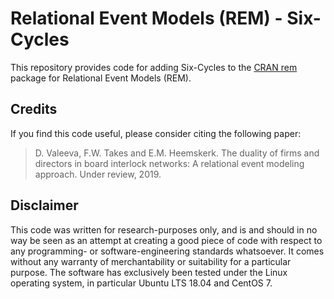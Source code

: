 # Relational Event Models (REM) - Six-Cycles

This repository provides code for adding Six-Cycles to the [CRAN rem](https://github.com/cran/rem) package for Relational Event Models (REM).

## Credits

If you find this code useful, please consider citing the following paper:

  > D. Valeeva, F.W. Takes and E.M. Heemskerk. The duality of firms and directors in board interlock networks: A relational event modeling approach. Under review, 2019.

## Disclaimer

This code was written for research-purposes only, and is and should in no way be seen as an attempt at creating a good piece of code with respect to any programming- or software-engineering standards whatsoever. 
It comes without any warranty of merchantability or suitability for a particular purpose. 
The software has exclusively been tested under the Linux operating system, in particular Ubuntu LTS 18.04 and CentOS 7. 
